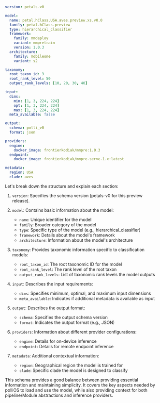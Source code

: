 ```yaml
version: petals-v0

model:
  name: petal.hClass.USA.aves.preview.xs.v0.0
  family: petal.hClass.preview
  type: hierarchical_classifier
  framework:
    family: mmdeploy
    variant: mmpretrain
    version: 1.0.3
  architecture:
    family: mobileone
    variant: s2

taxonomy:
  root_taxon_id: 3
  root_rank_level: 50
  output_rank_levels: [10, 20, 30, 40]

input:
  dims:
    min: [1, 3, 224, 224]
    opt: [1, 3, 224, 224]
    max: [1, 3, 224, 224]
  meta_available: false

output:
  schema: polli_v0
  format: json

providers:
  engine:
    docker_image: frontierkodiak/mmpre:1.0.3
  endpoint:
    docker_image: frontierkodiak/mmpre-serve-1.x:latest

metadata:
  region: USA
  clade: aves
```

Let's break down the structure and explain each section:

1. `version`: Specifies the schema version (petals-v0 for this preview release).

2. `model`: Contains basic information about the model:
   - `name`: Unique identifier for the model
   - `family`: Broader category of the model
   - `type`: Specific type of the model (e.g., hierarchical_classifier)
   - `framework`: Details about the model's framework
   - `architecture`: Information about the model's architecture

3. `taxonomy`: Provides taxonomic information specific to classification models:
   - `root_taxon_id`: The root taxonomic ID for the model
   - `root_rank_level`: The rank level of the root taxon
   - `output_rank_levels`: List of taxonomic rank levels the model outputs

4. `input`: Describes the input requirements:
   - `dims`: Specifies minimum, optimal, and maximum input dimensions
   - `meta_available`: Indicates if additional metadata is available as input

5. `output`: Describes the output format:
   - `schema`: Specifies the output schema version
   - `format`: Indicates the output format (e.g., JSON)

6. `providers`: Information about different provider configurations:
   - `engine`: Details for on-device inference
   - `endpoint`: Details for remote endpoint inference

7. `metadata`: Additional contextual information:
   - `region`: Geographical region the model is trained for
   - `clade`: Specific clade the model is designed to classify

This schema provides a good balance between providing essential information and maintaining simplicity. It covers the key aspects needed by polliOS to load and use the model, while also providing context for both pipeline/Module abstractions and inference providers.